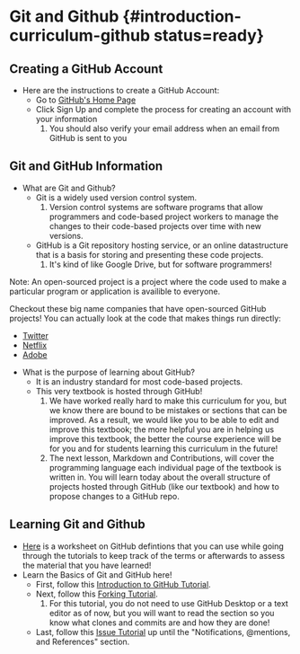# Git and Github {#introduction-curriculum-github status=ready}

## Creating a GitHub Account
- Here are the instructions to create a GitHub Account:
    - Go to [GitHub's Home Page](https://github.com/)
    - Click Sign Up and complete the process for creating an account with your information 
        1. You should also verify your email address when an email from GitHub is sent to you

## Git and GitHub Information

- What are Git and Github?
    - Git is a widely used version control system. 
        1. Version control systems are software programs that allow programmers and code-based project workers to manage the changes to their code-based projects over time with new versions.
    - GitHub is a Git repository hosting service, or an online datastructure that is a basis for storing and presenting these code projects.
        1. It's kind of like Google Drive, but for software programmers!

Note: An open-sourced project is a project where the code used to make a particular program or application is availible to everyone.

<div class='example-usage' markdown="1">

Checkout these big name companies that have open-sourced GitHub projects! You can actually look at the code that makes things run directly:

- [Twitter](https://github.com/twitter)
- [Netflix](https://github.com/Netflix)
- [Adobe](https://github.com/adobe)

</div>

- What is the purpose of learning about GitHub?
    - It is an industry standard for most code-based projects.
    - This very textbook is hosted through GitHub!
        1. We have worked really hard to make this curriculum for you, but we know there are bound to be mistakes or sections that can be improved. As a result, we would like you to be able to edit and improve this textbook; the more helpful you are in helping us improve this textbook, the better the course experience will be for you and for students learning this curriculum in the future!
        2. The next lesson, Markdown and Contributions, will cover the programming language each individual page of the textbook is written in. You will learn today about the overall structure of projects hosted through GitHub (like our textbook) and how to propose changes to a GitHub repo.

## Learning Git and Github

- [Here](https://drive.google.com/file/d/10cNHvO-TTIC7_tBin4QTZhMfuATdPnSV/view?usp=sharing) is a worksheet on GitHub defintions that you can use while going through the tutorials to keep track of the terms or afterwards to assess the material that you have learned!
- Learn the Basics of Git and GitHub here!
    - First, follow this [Introduction to GitHub Tutorial](https://guides.github.com/activities/hello-world/).
    - Next, follow this [Forking Tutorial](https://guides.github.com/activities/forking/).
        1. For this tutorial, you do not need to use GitHub Desktop or a text editor as of now, but you will want to read the section so you know what clones and commits are and how they are done!
    - Last, follow this [Issue Tutorial](https://guides.github.com/features/issues/) up until the "Notifications, @mentions, and References" section.